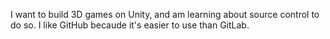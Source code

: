 I want to build 3D games on Unity, and am learning about source control to do so. I like GitHub becaude it's easier to use than GitLab.
